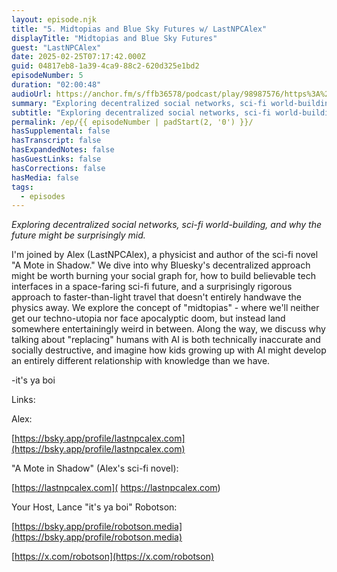 ```yaml
---
layout: episode.njk
title: "5. Midtopias and Blue Sky Futures w/ LastNPCAlex"
displayTitle: "Midtopias and Blue Sky Futures"
guest: "LastNPCAlex"
date: 2025-02-25T07:17:42.000Z
guid: 04817eb8-1a39-4ca9-88c2-620d325e1bd2
episodeNumber: 5
duration: "02:00:48"
audioUrl: https://anchor.fm/s/ffb36578/podcast/play/98987576/https%3A%2F%2Fd3ctxlq1ktw2nl.cloudfront.net%2Fstaging%2F2025-1-25%2F7e728f07-b4f8-557b-eef9-f7e764b42078.mp3
summary: "Exploring decentralized social networks, sci-fi world-building, and why the future might be surprisingly mid. I'm joined by Alex (LastNPCAlex), a physicist and author of the sci-fi novel \"A Mote in Shadow.\" We dive into why Bluesky's decentralized approach might be worth burning your social graph for, how to build believable tech interfaces in a space-faring sci-fi future, and a surprisingly rigorous approach to faster-than-light travel that doesn't entirely handwave the physics away. We explore the concept of \"midtopias\" - where we'll neither get our techno-utopia nor face apocalyptic doom, but instead land somewhere entertainingly weird in between. Along the way, we discuss why talking about \"replacing\" humans with AI is both technically inaccurate and socially destructive, and imagine how kids growing up with AI might develop an entirely different relationship with knowledge than we have. -it's ya boi Links: Alex: https://bsky.app/profile/lastnpcalex.com \"A Mote in Shadow\" (Alex's sci-fi novel): https://lastnpcalex.com Your Host, Lance \"it's ya boi\" Robotson: https://bsky.app/profile/robotson.media https://x.com/robotson"
subtitle: "Exploring decentralized social networks, sci-fi world-building, and why the future might be surprisingly mid."
permalink: /ep/{{ episodeNumber | padStart(2, '0') }}/
hasSupplemental: false
hasTranscript: false
hasExpandedNotes: false
hasGuestLinks: false
hasCorrections: false
hasMedia: false
tags:
  - episodes
---
```


_Exploring decentralized social networks, sci-fi world-building, and why the future might be surprisingly mid._

I'm joined by Alex (LastNPCAlex), a physicist and author of the sci-fi novel "A Mote in Shadow." We dive into why Bluesky's decentralized approach might be worth burning your social graph for, how to build believable tech interfaces in a space-faring sci-fi future, and a surprisingly rigorous approach to faster-than-light travel that doesn't entirely handwave the physics away. We explore the concept of "midtopias" - where we'll neither get our techno-utopia nor face apocalyptic doom, but instead land somewhere entertainingly weird in between. Along the way, we discuss why talking about "replacing" humans with AI is both technically inaccurate and socially destructive, and imagine how kids growing up with AI might develop an entirely different relationship with knowledge than we have.

\-it's ya boi

  

Links:

Alex:

[https://bsky.app/profile/lastnpcalex.com](https://bsky.app/profile/lastnpcalex.com)

"A Mote in Shadow" (Alex's sci-fi novel):

[https://lastnpcalex.com]( https://lastnpcalex.com)

Your Host, Lance "it's ya boi" Robotson:

[https://bsky.app/profile/robotson.media](https://bsky.app/profile/robotson.media)

[https://x.com/robotson](https://x.com/robotson)
